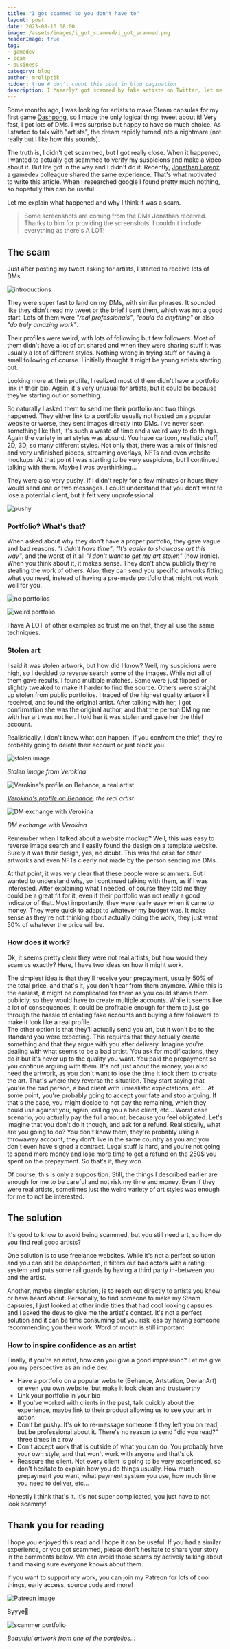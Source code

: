 ```yaml
---
title: "I got scammed so you don't have to"
layout: post
date: 2023-08-10 08:00
image: /assets/images/i_got_scammed/i_got_scammed.png
headerImage: true
tag:
- gamedev
- scam
- business
category: blog
author: mreliptik
hidden: true # don't count this post in blog pagination
description: I *nearly* got scammed by fake artists on Twitter, let me tell you what happened.
---
```


Some months ago, I was looking for artists to make Steam capsules for my first game [Dashpong](https://s.team/a/1729250/), so I made the only logical thing: tweet about it! Very fast, I got lots of DMs. I was surprise but happy to have so much choice. As I started to talk with "artists", the dream rapidly turned into a nightmare (not really but I like how this sounds).

The truth is, I didn't get scammed, but I got really close. When it happened, I wanted to actually get scammed to verify my suspicions and make a video about it. But life got in the way and I didn't do it. Recently, [Jonathan Lorenz](https://twitter.com/PPLorux) a gamedev colleague shared the same experience. That's what motivated to write this article. When I researched google I found pretty much nothing, so hopefully this can be useful.

Let me explain what happened and why I think it was a scam.

> Some screenshots are coming from the DMs Jonathan received. Thanks to him for providing the screenshots. I couldn't include everything as there's A LOT!

## The scam

Just after posting my tweet asking for artists, I started to receive lots of DMs.

![introductions][intro]

They were super fast to land on my DMs, with similar phrases. It sounded like they didn't read my tweet or the brief I sent them, which was not a good start. Lots of them were *"real professionals"*, *"could do anything"* or also *"do truly amazing work"*.

Their profiles were weird, with lots of following but few followers. Most of them didn't have a lot of art shared and when they were sharing stuff it was usually a lot of different styles. Nothing wrong in trying stuff or having a small following of course. I initially thought it might be young artists starting out.

Looking more at their profile, I realized most of them didn't have a portfolio link in their bio. Again, it's very unusual for artists, but it could be because they're starting out or something.

So naturally I asked them to send me their portfolio and two things happened. They either link to a portfolio usually not hosted on a popular website or worse, they sent images directly into DMs. I've never seen something like that, it's such a waste of time and a weird way to do things. Again the variety in art styles was absurd. You have cartoon, realistic stuff, 2D, 3D, so many different styles. Not only that, there was a mix of finished and very unfinished pieces, streaming overlays, NFTs and even website mockups! At that point I was starting to be very suspicious, but I continued talking with them. Maybe I was overthinking...

They were also very pushy. If I didn't reply for a few minutes or hours they would send one or two messages. I could understand that you don't want to lose a potential client, but it felt very unprofessional.

![pushy][pushy]

### Portfolio? What's that?

When asked about why they don't have a proper portfolio, they gave vague and bad reasons. *"I didn't have time"*, *"It's easier to showcase art this way"*, and the worst of it all *"I don't want to get my art stolen"* (how ironic).
When you think about it, it makes sense. They don't show publicly they're stealing the work of others. Also, they can send you specific artworks fitting what you need, instead of having a pre-made portfolio that might not work well for you.

![no portfolios][no_portfolios]

![weird portfolio][portfolio]

I have A LOT of other examples so trust me on that, they all use the same techniques.

### Stolen art

I said it was stolen artwork, but how did I know? Well, my suspicions were high, so I decided to reverse search some of the images. While not all of them gave results, I found multiple matches. Some were just flipped or slightly tweaked to make it harder to find the source. Others were straight up stolen from public portfolios. I traced of the highest quality artwork I received, and found the original artist. After talking with her, I got confirmation she was the original author, and that the person DMing me with her art was not her. I told her it was stolen and gave her the thief account.   

Realistically, I don't know what can happen. If you confront the thief, they're probably going to delete their account or just block you.

![stolen image][stolen]

*Stolen image from Verokina*

![Verokina's profile on Behance, a real artist][real_artist]

*[Verokina's profile on Behance](https://www.behance.net/veronikaaoki), the real artist*

![DM exchange with Verokina][veronika_dm]

*DM exchange with Verokina*

Remember when I talked about a website mockup? Well, this was easy to reverse image search and I easily found the design on a template website. Surely it was their design, yes, no doubt. This was the case for other artworks and even NFTs clearly not made by the person sending me DMs..

At that point, it was very clear that these people were scammers. But I wanted to understand why, so I continued talking with them, as if I was interested. After explaining what I needed, of course they told me they could be a great fit for it, even if their portfolio was not really a good indicator of that. Most importantly, they were really easy when it came to money. They were quick to adapt to whatever my budget was. It make sense as they're not thinking about actually doing the work, they just want 50% of whatever the price will be.

### How does it work?

Ok, it seems pretty clear they were not real artists, but how would they scam us exactly? Here, I have two ideas on how it might work.

The simplest idea is that they'll receive your prepayment, usually 50% of the total price, and that's it, you don't hear from them anymore. While this is the easiest, it might be complicated for them as you could shame them publicly, so they would have to create multiple accounts. While it seems like a lot of consequences, it could be profitable enough for them to just go through the hassle of creating fake accounts and buying a few followers to make it look like a real profile.   
The other option is that they'll actually send you art, but it won't be to the standard you were expecting. This requires that they actually create something and that they argue with you after delivery. Imagine you're dealing with what seems to be a bad artist. You ask for modifications, they do it but it's never up to the quality you want. You paid the prepayment so you continue arguing with them. It's not just about the money, you also need the artwork, as you don't want to lose the time it took them to create the art. That's where they reverse the situation. They start saying that you're the bad person, a bad client with unrealistic expectations, etc... At some point, you're probably going to accept your fate and stop arguing. If that's the case, you might decide to not pay the remaining, which they could use against you, again, calling you a bad client, etc... Worst case scenario, you actually pay the full amount, because you feel obligated. Let's imagine that you don't do it though, and ask for a refund. Realistically, what are you going to do? You don't know them, they're probably using a throwaway account, they don't live in the same country as you and you don't even have signed a contract. Legal stuff is hard, and you're not going to spend more money and lose more time to get a refund on the 250$ you spent on the prepayment. So that's it, they won.

Of course, this is only a supposition. Still, the things I described earlier are enough for me to be careful and not risk my time and money. Even if they were real artists, sometimes just the weird variety of art styles was  enough for me to not be interested.

## The solution

It's good to know to avoid being scammed, but you still need art, so how do you find real good artists?

One solution is to use freelance websites. While it's not a perfect solution and you can still be disappointed, it filters out bad actors with a rating system and puts some rail guards by having a third party in-between you and the artist.

Another, maybe simpler solution, is to reach out directly to artists you know or have heard about. Personally, to find someone to make my Steam capsules, I just looked at other indie titles that had cool looking capsules and I asked the devs to give me the artist's contact. It's not a perfect solution and it can be time consuming but you risk less by having someone recommending you their work. Word of mouth is still important.

### How to inspire confidence as an artist

Finally, if you're an artist, how can you give a good impression? Let me give you my perspective as an indie dev.

- Have a portfolio on a popular website (Behance, Artstation, DevianArt) or even you own website, but make it look clean and trustworthy
- Link your portfolio in your bio
- If you've worked with clients in the past, talk quickly about the experience, maybe link to their product allowing us to see your art in action
- Don't be pushy. It's ok to re-message someone if they left you on read, but be professional about it. There's no reason to send "did you read?" three times in a row
- Don't accept work that is outside of what you can do. You probably have your own style, and that won't work with anyone and that's ok
- Reassure the client. Not every client is going to be very experienced, so don't hesitate to explain how you do things usually. How much prepayment you want, what payment system you use, how much time you need to deliver, etc...

Honestly I think that's it. It's not super complicated, you just have to not look scammy!

## Thank you for reading

I hope you enjoyed this read and I hope it can be useful. If you had a similar experience, or you got scammed, please don't hesitate to share your story in the comments below. We can avoid those scams by actively talking about it and making sure everyone knows about them.

If you want to support my work, you can join my Patreon for lots of cool things, early access, source code and more!

[![Patreon image][patreon]](https://patreon.com/mreliptik)

Byyye👋

![scammer portfolio][scammer_portfolio]

*Beautiful artwork from one of the portfolios...*

[intro]: /assets/images/i_got_scammed/intro.jpg
[no_portfolios]: /assets/images/i_got_scammed/no_portfolios.jpg
[portfolio]: /assets/images/i_got_scammed/portfolio.gif
[pushy]: /assets/images/i_got_scammed/pushy.jpg
[real_artist]: /assets/images/i_got_scammed/real_artist.jpg
[scammer_portfolio]: /assets/images/i_got_scammed/scammer_A_portfolio.jpg
[stolen]: /assets/images/i_got_scammed/stolen.png
[veronika_dm]: /assets/images/i_got_scammed/veronika_dm.jpg
[patreon]: /assets/images/become_patreon.png
